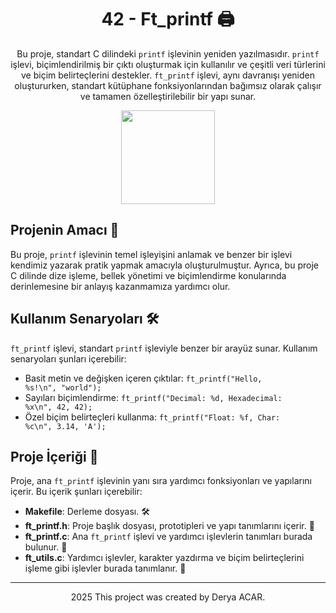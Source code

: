 <!-- Proje İlişkin Başlık -->
<h1 align="center">42 - Ft_printf 🖨️</h1>

<!-- Proje Açıklaması -->
<p align="center">
Bu proje, standart C dilindeki <code>printf</code> işlevinin yeniden yazılmasıdır. <code>printf</code> işlevi, biçimlendirilmiş bir çıktı oluşturmak için kullanılır ve çeşitli veri türlerini ve biçim belirteçlerini destekler. <code>ft_printf</code> işlevi, aynı davranışı yeniden oluştururken, standart kütüphane fonksiyonlarından bağımsız olarak çalışır ve tamamen özelleştirilebilir bir yapı sunar.
</p>

<!-- Proje Logosu veya Görseli -->
<p align="center">
  <a target="blank"><img src="https://camo.githubusercontent.com/7d01b95dd537b7343a2b637b25a9bb8aabb6da6de60cd29e8e17d5653be90b5f/68747470733a2f2f692e68697a6c69726573696d2e636f6d2f667977307231322e706e67" height="150" width="150" /></a>
</p>

## Projenin Amacı 🎯

Bu proje, <code>printf</code> işlevinin temel işleyişini anlamak ve benzer bir işlevi kendimiz yazarak pratik yapmak amacıyla oluşturulmuştur. Ayrıca, bu proje C dilinde dize işleme, bellek yönetimi ve biçimlendirme konularında derinlemesine bir anlayış kazanmamıza yardımcı olur.

## Kullanım Senaryoları 🛠️

<code>ft_printf</code> işlevi, standart <code>printf</code> işleviyle benzer bir arayüz sunar. Kullanım senaryoları şunları içerebilir:

- Basit metin ve değişken içeren çıktılar: <code>ft_printf("Hello, %s!\n", "world");</code>
- Sayıları biçimlendirme: <code>ft_printf("Decimal: %d, Hexadecimal: %x\n", 42, 42);</code>
- Özel biçim belirteçleri kullanma: <code>ft_printf("Float: %f, Char: %c\n", 3.14, 'A');</code>

## Proje İçeriği 📂

Proje, ana <code>ft_printf</code> işlevinin yanı sıra yardımcı fonksiyonları ve yapılarını içerir. Bu içerik şunları içerebilir:

- **Makefile**: Derleme dosyası. 🛠️
- **ft_printf.h**: Proje başlık dosyası, prototipleri ve yapı tanımlarını içerir. 📜
- **ft_printf.c**: Ana <code>ft_printf</code> işlevi ve yardımcı işlevlerin tanımları burada bulunur. 🔧
- **ft_utils.c**: Yardımcı işlevler, karakter yazdırma ve biçim belirteçlerini işleme gibi işlevler burada tanımlanır. 🧩

---

<p align="center">2025 This project was created by Derya ACAR.</p>

